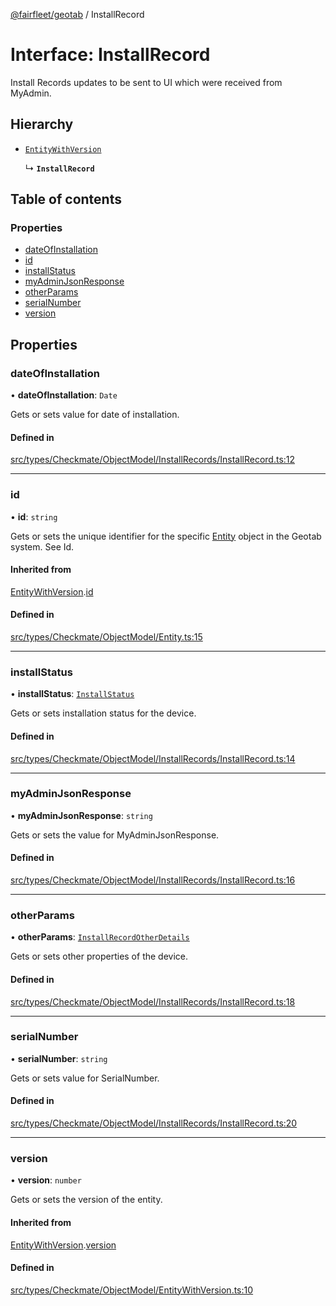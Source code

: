 [@fairfleet/geotab](../README.md) / InstallRecord

# Interface: InstallRecord

Install Records updates to be sent to UI which were received from MyAdmin.

## Hierarchy

- [`EntityWithVersion`](EntityWithVersion.md)

  ↳ **`InstallRecord`**

## Table of contents

### Properties

- [dateOfInstallation](InstallRecord.md#dateofinstallation)
- [id](InstallRecord.md#id)
- [installStatus](InstallRecord.md#installstatus)
- [myAdminJsonResponse](InstallRecord.md#myadminjsonresponse)
- [otherParams](InstallRecord.md#otherparams)
- [serialNumber](InstallRecord.md#serialnumber)
- [version](InstallRecord.md#version)

## Properties

### dateOfInstallation

• **dateOfInstallation**: `Date`

Gets or sets value for date of installation.

#### Defined in

[src/types/Checkmate/ObjectModel/InstallRecords/InstallRecord.ts:12](https://github.com/fairfleet/geotab/blob/b682f10/src/types/Checkmate/ObjectModel/InstallRecords/InstallRecord.ts#L12)

___

### id

• **id**: `string`

Gets or sets the unique identifier for the specific [Entity](Entity.md) object in the Geotab system. See Id.

#### Inherited from

[EntityWithVersion](EntityWithVersion.md).[id](EntityWithVersion.md#id)

#### Defined in

[src/types/Checkmate/ObjectModel/Entity.ts:15](https://github.com/fairfleet/geotab/blob/b682f10/src/types/Checkmate/ObjectModel/Entity.ts#L15)

___

### installStatus

• **installStatus**: [`InstallStatus`](../README.md#installstatus)

Gets or sets installation status for the device.

#### Defined in

[src/types/Checkmate/ObjectModel/InstallRecords/InstallRecord.ts:14](https://github.com/fairfleet/geotab/blob/b682f10/src/types/Checkmate/ObjectModel/InstallRecords/InstallRecord.ts#L14)

___

### myAdminJsonResponse

• **myAdminJsonResponse**: `string`

Gets or sets the value for MyAdminJsonResponse.

#### Defined in

[src/types/Checkmate/ObjectModel/InstallRecords/InstallRecord.ts:16](https://github.com/fairfleet/geotab/blob/b682f10/src/types/Checkmate/ObjectModel/InstallRecords/InstallRecord.ts#L16)

___

### otherParams

• **otherParams**: [`InstallRecordOtherDetails`](InstallRecordOtherDetails.md)

Gets or sets other properties of the device.

#### Defined in

[src/types/Checkmate/ObjectModel/InstallRecords/InstallRecord.ts:18](https://github.com/fairfleet/geotab/blob/b682f10/src/types/Checkmate/ObjectModel/InstallRecords/InstallRecord.ts#L18)

___

### serialNumber

• **serialNumber**: `string`

Gets or sets value for SerialNumber.

#### Defined in

[src/types/Checkmate/ObjectModel/InstallRecords/InstallRecord.ts:20](https://github.com/fairfleet/geotab/blob/b682f10/src/types/Checkmate/ObjectModel/InstallRecords/InstallRecord.ts#L20)

___

### version

• **version**: `number`

Gets or sets the version of the entity.

#### Inherited from

[EntityWithVersion](EntityWithVersion.md).[version](EntityWithVersion.md#version)

#### Defined in

[src/types/Checkmate/ObjectModel/EntityWithVersion.ts:10](https://github.com/fairfleet/geotab/blob/b682f10/src/types/Checkmate/ObjectModel/EntityWithVersion.ts#L10)
